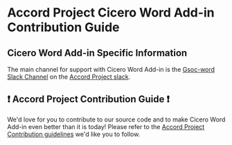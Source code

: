 # Accord Project Cicero Word Add-in Contribution Guide

## Cicero Word Add-in Specific Information

The main channel for support with Cicero Word Add-in is the [Gsoc-word Slack Channel][apaddinslack] on the [Accord Project slack][apslack].

[apcontribute]: https://github.com/accordproject/techdocs/blob/master/CONTRIBUTING.md
[apslack]: https://accord-project-slack-signup.herokuapp.com
[apaddinslack]: https://accord-project.slack.com/archives/C013P8W7RB3

## ❗ Accord Project Contribution Guide ❗

We'd love for you to contribute to our source code and to make Cicero Word Add-in even better than it is today! Please refer to the [Accord Project Contribution guidelines][apcontribute] we'd like you to follow.